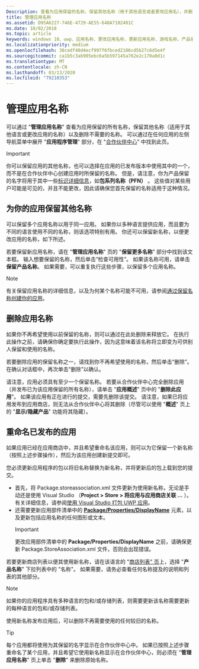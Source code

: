 ```yaml
---
Description: 查看为应用保留的名称、保留其他名称（用于其他语言或者更改应用名），并删除不再需要的已保留名称。
title: 管理应用名称
ms.assetid: D95A6227-746E-4729-AE55-648A7102401C
ms.date: 10/02/2018
ms.topic: article
keywords: windows 10、uwp、应用名称、更改应用名称、更新应用名称、游戏名称、产品名称
ms.localizationpriority: medium
ms.openlocfilehash: 38cedf40d4ecf997f6fbced2186cd5b27c6d5e4f
ms.sourcegitcommit: ca1b5c3ab905ebc6a5b597145a762e2c170a0d1c
ms.translationtype: MT
ms.contentlocale: zh-CN
ms.lasthandoff: 03/13/2020
ms.locfileid: "79210353"
---
```

# <a name="manage-app-names"></a>管理应用名称

可以通过 "**管理应用名称**" 查看为应用保留的所有名称，保留其他名称（适用于其他语言或更改应用的名称）以及删除不需要的名称。 可以通过在任何应用的左侧导航菜单中展开 "**应用程序管理**" 部分，在 "[合作伙伴中心](https://partner.microsoft.com/dashboard)" 中找到此页。

> [!IMPORTANT]
> 你可以保留应用的其他名称，也可以选择在应用的已发布版本中使用其中的一个，而不是在合作伙伴中心创建应用时所保留的名称。 但是，请注意，你为产品保留的名字将用于其中一些[标识详细信息](view-app-identity-details.md)，如**包系列名称（PFN）** 。 这些值对某些用户可能是可见的，并且不能更改，因此请确保您首先保留的名称适用于这种情况。


## <a name="reserve-additional-names-for-your-app"></a>为你的应用保留其他名称

可以保留多个应用名称以用于同一应用。 如果你以多种语言提供应用，而且要为不同的语言使用不同的名称，则该选项特别有用。 你还可以保留新名称，以便更改应用的名称，如下所述。

若要保留新应用名称，请在 "**管理应用名称**" 页的 "**保留更多名称**" 部分中找到该文本框。 输入想要保留的名称，然后单击“检查可用性”。 如果该名称可用，请单击**保留产品名称**。 如果需要，可以重复执行这些步骤，以保留多个应用名称。

> [!NOTE]
> 有关保留应用名称的详细信息，以及为何某个名称可能不可用，请参阅[通过保留名称创建你的应用](create-your-app-by-reserving-a-name.md)。


## <a name="delete-app-names"></a>删除应用名称

如果你不再希望使用以前保留的名称，则可以通过在此处删除来释放它。 在执行此操作之前，请确保你确定要执行此操作，因为这意味着该名称将立即变为可供别人保留和使用的名称。

若要删除应用的保留名称之一，请找到你不再希望使用的名称，然后单击“删除”。 在确认对话框中，再次单击“删除”以确认。

请注意，应用必须具有至少一个保留名称。 若要从合作伙伴中心完全删除应用（并发布已为该应用保留的所有名称），请单击 "**应用概述**" 页中的 "**删除此应用**"。 如果该应用有正在进行的提交，需要先删除该提交。 请注意，如果已将应用发布到应用商店，则无法从合作伙伴中心将其删除（尽管可以使用 "**概述**" 页上的 "**显示/隐藏产品**" 功能将其隐藏）。 


## <a name="rename-an-app-that-has-already-been-published"></a>重命名已发布的应用

如果应用已经在应用商店中，并且希望重命名该应用，则可以为它保留一个新名称（按照上述步骤操作），然后为该应用创建新提交即可。 

您必须更新应用程序的包以将旧名称替换为新名称，并将更新后的包上载到您的提交。
- 首先，将 Package.storeassociation.xml 文件更新为使用新名称，无论是手动还是使用 Visual Studio （**Project > Store > 将应用与应用商店关联 ...** ）。有关详细信息，请参阅[使用 Visual Studio 打包 UWP 应用](/windows/msix/package/packaging-uwp-apps)。
- 还需要更新应用部件清单中的 [**Package/Properties/DisplayName**](https://docs.microsoft.com/uwp/schemas/appxpackage/uapmanifestschema/element-displayname) 元素，以及更新包括应用名称的任何图形或文本。 
  > [!IMPORTANT]
  > 更改应用部件清单中的 **Package/Properties/DisplayName** 之前，请确保更新 Package.StoreAssociation.xml 文件，否则会出现错误。

若要更新商店列表以便其使用新名称，请在该语言的 "[商店列表" 页](create-app-store-listings.md)上，选择 "**产品名称**" 下拉列表中的 "名称"。 如果需要，请务必查看任何名称提及的说明和列表的其他部分。

> [!NOTE]
> 如果你的应用程序具有多种语言的包和/或存储列表，则需要更新该名称需要更新的每种语言的包和/或存储列表。

使用新名称发布应用后，可以删除不再需要使用的任何较旧的名称。

> [!TIP]
> 每个应用都将使用为其保留的名字显示在合作伙伴中心中。 如果已按照上述步骤重命名了某个应用，并且希望它使用新名称显示在合作伙伴中心，则必须在 "**管理应用名称**" 页上单击 "**删除**" 来删除原始名称。 

 

 




